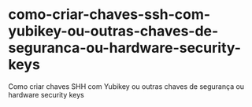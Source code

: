 # como-criar-chaves-ssh-com-yubikey-ou-outras-chaves-de-seguranca-ou-hardware-security-keys
Como criar chaves SHH com Yubikey ou outras chaves de segurança ou hardware security keys
